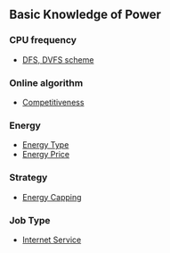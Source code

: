 Basic Knowledge of Power
----


### CPU frequency
- [DFS, DVFS scheme](https://github.com/hxwang/Seminar/blob/master/Paper-Summary/basic/Voltage-and-Frequency-Scaling-Mechanisms.md)


### Online algorithm
- [Competitiveness](https://github.com/hxwang/Seminar/blob/master/Paper-Summary/basic/Competitiveness.md)

### Energy
- [Energy Type](https://github.com/hxwang/Seminar/blob/master/Paper-Summary/basic/EnergyType.md)
- [Energy Price](https://github.com/hxwang/Seminar/blob/master/Paper-Summary/basic/EnergyPrice.md)

### Strategy
- [Energy Capping](https://github.com/hxwang/Seminar/blob/master/Paper-Summary/basic/EnergyCapping.md)

### Job Type
- [Internet Service]()

